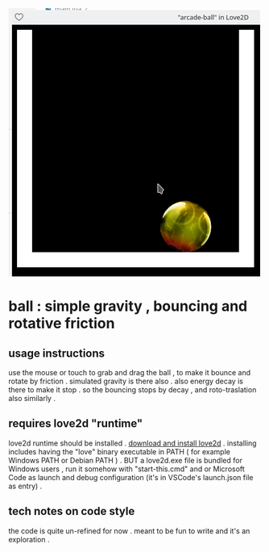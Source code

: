 ![screen1](docs/screens/Peek%2013-08-2025%2016-24.gif)

# ball : simple gravity , bouncing and rotative friction

## usage instructions

use the mouse or touch to grab and drag the ball ,
to make it bounce and rotate by friction .
simulated gravity is there also .
also energy decay is there to make it stop .
so the bouncing stops by decay ,
and roto-traslation also similarly .

## requires love2d "runtime"

love2d runtime should be installed .
[download and install love2d](https://www.love2d.org/) .
installing includes having the "love" binary executable in PATH ( for example Windows PATH or Debian PATH ) .
BUT a love2d.exe file is bundled for Windows users , run it somehow with "start-this.cmd" and or Microsoft Code as launch and debug configuration (it's in VSCode's launch.json file as entry) .

## tech notes on code style

the code is quite un-refined for now .
meant to be fun to write and it's an exploration .
